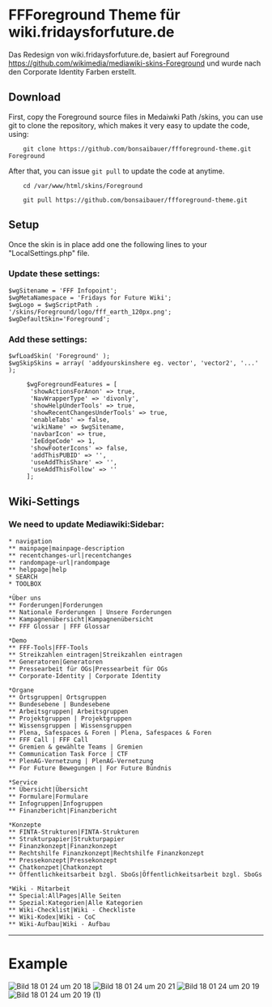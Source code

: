 # FFForeground Theme für wiki.fridaysforfuture.de

Das Redesign von wiki.fridaysforfuture.de, basiert auf Foreground https://github.com/wikimedia/mediawiki-skins-Foreground und wurde nach den Corporate Identity Farben erstellt.

## Download

First, copy the Foreground source files in Medaiwki Path /skins, you can use git to clone the repository, which makes it very easy to update the code, using:
```
    git clone https://github.com/bonsaibauer/ffforeground-theme.git Foreground
```
After that, you can issue `git pull` to update the code at anytime.
```
    cd /var/www/html/skins/Foreground
```
```
    git pull https://github.com/bonsaibauer/ffforeground-theme.git
```

## Setup

Once the skin is in place add one the following lines to your "LocalSettings.php" file.

### Update these settings:

```
$wgSitename = 'FFF Infopoint';
$wgMetaNamespace = 'Fridays for Future Wiki';
$wgLogo = $wgScriptPath . '/skins/Foreground/logo/fff_earth_120px.png';
$wgDefaultSkin='Foreground';
```

### Add these settings:
```
$wfLoadSkin( 'Foreground' );
$wgSkipSkins = array( 'addyourskinshere eg. vector', 'vector2', '...' );
```

```
     $wgForegroundFeatures = [
      'showActionsForAnon' => true,
      'NavWrapperType' => 'divonly',
      'showHelpUnderTools' => true,
      'showRecentChangesUnderTools' => true,
      'enableTabs' => false,
      'wikiName' => $wgSitename,
      'navbarIcon' => true,
      'IeEdgeCode' => 1,
      'showFooterIcons' => false,
	  'addThisPUBID' => '',
	  'useAddThisShare' => '',
	  'useAddThisFollow' => ''
     ];
```

## Wiki-Settings

### We need to update Mediawiki:Sidebar:

```
* navigation
** mainpage|mainpage-description
** recentchanges-url|recentchanges
** randompage-url|randompage
** helppage|help
* SEARCH
* TOOLBOX

*Über uns
** Forderungen|Forderungen
** Nationale Forderungen | Unsere Forderungen
** Kampagnenübersicht|Kampagnenübersicht
** FFF Glossar | FFF Glossar

*Demo
** FFF-Tools|FFF-Tools
** Streikzahlen eintragen|Streikzahlen eintragen
** Generatoren|Generatoren
** Pressearbeit für OGs|Pressearbeit für OGs
** Corporate-Identity | Corporate Identity

*Organe
** Ortsgruppen| Ortsgruppen
** Bundesebene | Bundesebene 
** Arbeitsgruppen| Arbeitsgruppen
** Projektgruppen | Projektgruppen
** Wissensgruppen | Wissensgruppen
** Plena, Safespaces & Foren | Plena, Safespaces & Foren
** FFF Call | FFF Call
** Gremien & gewählte Teams | Gremien
** Communication Task Force | CTF
** PlenAG-Vernetzung | PlenAG-Vernetzung
** For Future Bewegungen | For Future Bündnis

*Service
** Übersicht|Übersicht
** Formulare|Formulare
** Infogruppen|Infogruppen
** Finanzbericht|Finanzbericht

*Konzepte
** FINTA-Strukturen|FINTA-Strukturen
** Strukturpapier|Strukturpapier
** Finanzkonzept|Finanzkonzept
** Rechtshilfe Finanzkonzept|Rechtshilfe Finanzkonzept
** Pressekonzept|Pressekonzept
** Chatkonzpet|Chatkonzept
** Öffentlichkeitsarbeit bzgl. SboGs|Öffentlichkeitsarbeit bzgl. SboGs

*Wiki - Mitarbeit
** Special:AllPages|Alle Seiten
** Spezial:Kategorien|Alle Kategorien
** Wiki-Checklist|Wiki - Checkliste
** Wiki-Kodex|Wiki - CoC
** Wiki-Aufbau|Wiki - Aufbau
```

-------------------------------------------
# Example

![Bild 18 01 24 um 20 18](https://github.com/bonsaibauer/fff-foreground-theme/assets/129884416/1e46ab0d-3d6e-4cb5-b855-2923e4a699c0)
![Bild 18 01 24 um 20 21](https://github.com/bonsaibauer/fff-foreground-theme/assets/129884416/479610e5-bc84-4dc1-adf5-27621b4435de)
![Bild 18 01 24 um 20 19](https://github.com/bonsaibauer/fff-foreground-theme/assets/129884416/6f774f17-1f2c-432c-a0b8-14e1bd174be4)
![Bild 18 01 24 um 20 19 (1)](https://github.com/bonsaibauer/fff-foreground-theme/assets/129884416/9e49dac0-1dd3-4550-a1c7-cf80262072db)




